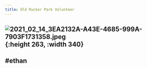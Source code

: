 ```yaml
---
title: Old Rucker Park Volunteer
---
```


## ![2021_02_14_3EA2132A-A43E-4685-999A-7903F1731358.jpeg](https://cdn.logseq.com/%2F2ced21d5-4613-4500-9c50-ea987679aac5110067d1-f6e5-47e6-8928-d42f2784063a2021_02_14_3EA2132A-A43E-4685-999A-7903F1731358.jpeg?Expires=4766947742&Signature=L1EBUoYA7bjb5r-iuSi8W6d30HuGxtk9ozJF1YDMaDaY5I0CHi52jDda1T7ZZjWv~uYIkXwp9aiKboWALIegAzNUTlzz92uLEkVlhpUZLJF9I2Ur5kmUf~FIJ~ByX-SGn3M5qhS4D-KgBZ1eaVyuCMIkWcALpNcRfRT1a5OHRErMrSFn0DNE9oJBS0h7GexRupIvU9fx3E6Gr82Ach7m73P2EMlKoYj~QEkE5xVJdAJnYWiXEJdI-G2ei9OZw88m39rwjIK~wcHmhohngrZWZkT87dXAJP5e9~8xQtZoGAXA9OfR5nk38jxD0TXlyMyO--Ixv7ySObNQJaa1qvueJA__&Key-Pair-Id=APKAJE5CCD6X7MP6PTEA){:height 263, :width 340}
## #ethan
##
